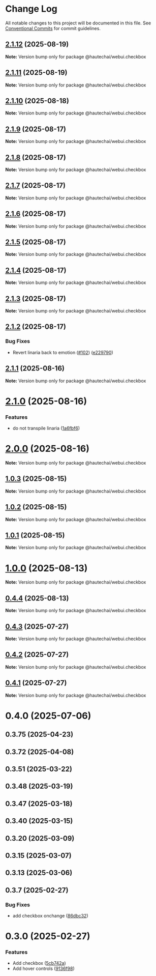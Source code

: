 # Change Log

All notable changes to this project will be documented in this file.
See [Conventional Commits](https://conventionalcommits.org) for commit guidelines.

## [2.1.12](https://github.com/HautechAI/webui/compare/@hautechai/webui.checkbox@2.1.11...@hautechai/webui.checkbox@2.1.12) (2025-08-19)

**Note:** Version bump only for package @hautechai/webui.checkbox

## [2.1.11](https://github.com/HautechAI/webui/compare/@hautechai/webui.checkbox@2.1.10...@hautechai/webui.checkbox@2.1.11) (2025-08-19)

**Note:** Version bump only for package @hautechai/webui.checkbox

## [2.1.10](https://github.com/HautechAI/webui/compare/@hautechai/webui.checkbox@2.1.9...@hautechai/webui.checkbox@2.1.10) (2025-08-18)

**Note:** Version bump only for package @hautechai/webui.checkbox

## [2.1.9](https://github.com/HautechAI/webui/compare/@hautechai/webui.checkbox@2.1.8...@hautechai/webui.checkbox@2.1.9) (2025-08-17)

**Note:** Version bump only for package @hautechai/webui.checkbox

## [2.1.8](https://github.com/HautechAI/webui/compare/@hautechai/webui.checkbox@2.1.7...@hautechai/webui.checkbox@2.1.8) (2025-08-17)

**Note:** Version bump only for package @hautechai/webui.checkbox

## [2.1.7](https://github.com/HautechAI/webui/compare/@hautechai/webui.checkbox@2.1.6...@hautechai/webui.checkbox@2.1.7) (2025-08-17)

**Note:** Version bump only for package @hautechai/webui.checkbox

## [2.1.6](https://github.com/HautechAI/webui/compare/@hautechai/webui.checkbox@2.1.5...@hautechai/webui.checkbox@2.1.6) (2025-08-17)

**Note:** Version bump only for package @hautechai/webui.checkbox

## [2.1.5](https://github.com/HautechAI/webui/compare/@hautechai/webui.checkbox@2.1.4...@hautechai/webui.checkbox@2.1.5) (2025-08-17)

**Note:** Version bump only for package @hautechai/webui.checkbox

## [2.1.4](https://github.com/HautechAI/webui/compare/@hautechai/webui.checkbox@2.1.3...@hautechai/webui.checkbox@2.1.4) (2025-08-17)

**Note:** Version bump only for package @hautechai/webui.checkbox

## [2.1.3](https://github.com/HautechAI/webui/compare/@hautechai/webui.checkbox@2.1.2...@hautechai/webui.checkbox@2.1.3) (2025-08-17)

**Note:** Version bump only for package @hautechai/webui.checkbox

## [2.1.2](https://github.com/HautechAI/webui/compare/@hautechai/webui.checkbox@2.1.1...@hautechai/webui.checkbox@2.1.2) (2025-08-17)

### Bug Fixes

- Revert linaria back to emotion ([#102](https://github.com/HautechAI/webui/issues/102)) ([e229790](https://github.com/HautechAI/webui/commit/e229790dae8eba4b3037bbe41365e5a73ab7f6dc))

## [2.1.1](https://github.com/HautechAI/webui/compare/@hautechai/webui.checkbox@2.1.0...@hautechai/webui.checkbox@2.1.1) (2025-08-16)

**Note:** Version bump only for package @hautechai/webui.checkbox

# [2.1.0](https://github.com/HautechAI/webui/compare/@hautechai/webui.checkbox@1.0.3...@hautechai/webui.checkbox@2.1.0) (2025-08-16)

### Features

- do not transpile linaria ([1a6fbf6](https://github.com/HautechAI/webui/commit/1a6fbf6353a0e5028040006b5045170cf83f1ba0))

# [2.0.0](https://github.com/HautechAI/webui/compare/@hautechai/webui.checkbox@1.0.3...@hautechai/webui.checkbox@2.0.0) (2025-08-16)

**Note:** Version bump only for package @hautechai/webui.checkbox

## [1.0.3](https://github.com/HautechAI/webui/compare/@hautechai/webui.checkbox@1.0.2...@hautechai/webui.checkbox@1.0.3) (2025-08-15)

**Note:** Version bump only for package @hautechai/webui.checkbox

## [1.0.2](https://github.com/HautechAI/webui/compare/@hautechai/webui.checkbox@1.0.1...@hautechai/webui.checkbox@1.0.2) (2025-08-15)

**Note:** Version bump only for package @hautechai/webui.checkbox

## [1.0.1](https://github.com/HautechAI/webui/compare/@hautechai/webui.checkbox@1.0.0...@hautechai/webui.checkbox@1.0.1) (2025-08-15)

**Note:** Version bump only for package @hautechai/webui.checkbox

# [1.0.0](https://github.com/HautechAI/webui/compare/@hautechai/webui.checkbox@0.4.4...@hautechai/webui.checkbox@1.0.0) (2025-08-13)

**Note:** Version bump only for package @hautechai/webui.checkbox

## [0.4.4](https://github.com/HautechAI/webui/compare/@hautechai/webui.checkbox@0.4.3...@hautechai/webui.checkbox@0.4.4) (2025-08-13)

**Note:** Version bump only for package @hautechai/webui.checkbox

## [0.4.3](https://github.com/HautechAI/webui/compare/@hautechai/webui.checkbox@0.4.2...@hautechai/webui.checkbox@0.4.3) (2025-07-27)

**Note:** Version bump only for package @hautechai/webui.checkbox

## [0.4.2](https://github.com/HautechAI/webui/compare/@hautechai/webui.checkbox@0.4.1...@hautechai/webui.checkbox@0.4.2) (2025-07-27)

**Note:** Version bump only for package @hautechai/webui.checkbox

## [0.4.1](https://github.com/HautechAI/webui/compare/@hautechai/webui.checkbox@0.4.0...@hautechai/webui.checkbox@0.4.1) (2025-07-27)

**Note:** Version bump only for package @hautechai/webui.checkbox

# 0.4.0 (2025-07-06)

## 0.3.75 (2025-04-23)

## 0.3.72 (2025-04-08)

## 0.3.51 (2025-03-22)

## 0.3.48 (2025-03-19)

## 0.3.47 (2025-03-18)

## 0.3.40 (2025-03-15)

## 0.3.20 (2025-03-09)

## 0.3.15 (2025-03-07)

## 0.3.13 (2025-03-06)

## 0.3.7 (2025-02-27)

### Bug Fixes

- add checkbox onchange ([86dbc32](https://github.com/HautechAI/webui/commit/86dbc326f7653b29aeabc7fb95d4c2005c228e7e))

# 0.3.0 (2025-02-27)

### Features

- Add checkbox ([5cb742a](https://github.com/HautechAI/webui/commit/5cb742a318d198048c510f745f2ff4b1679282ac))
- Add hover controls ([9136f98](https://github.com/HautechAI/webui/commit/9136f9835a141c02ffe5223983cb15de09d5fd7d))
